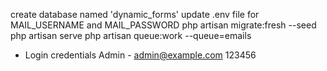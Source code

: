 create database named 'dynamic_forms'
update .env file for MAIL_USERNAME and MAIL_PASSWORD
php artisan migrate:fresh --seed
php artisan serve
php artisan queue:work --queue=emails

-   Login credentials
    Admin - admin@example.com
    123456
